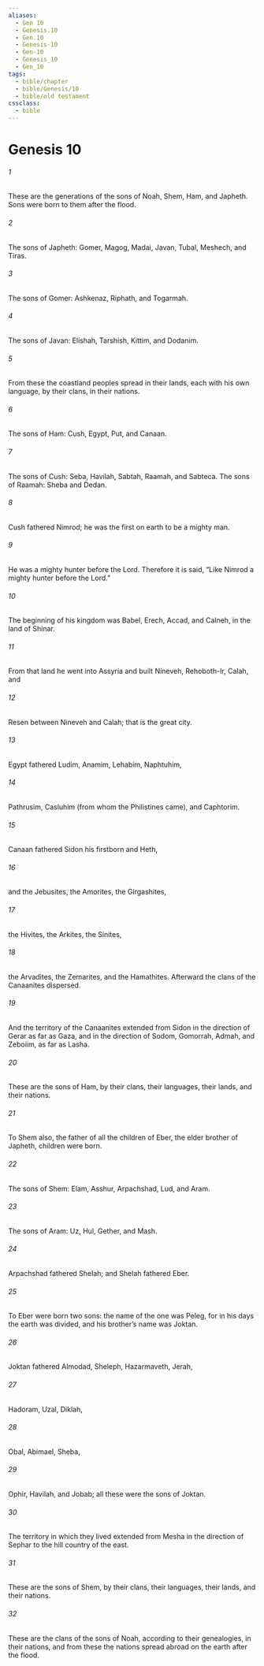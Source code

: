 ```yaml
---
aliases:
  - Gen 10
  - Genesis.10
  - Gen.10
  - Genesis-10
  - Gen-10
  - Genesis_10
  - Gen_10
tags:
  - bible/chapter
  - bible/Genesis/10
  - bible/old testament
cssclass:
  - bible
---
```


# Genesis 10

###### 1
These are the generations of the sons of Noah, Shem, Ham, and Japheth. Sons were born to them after the flood.
###### 2
The sons of Japheth: Gomer, Magog, Madai, Javan, Tubal, Meshech, and Tiras.
###### 3
The sons of Gomer: Ashkenaz, Riphath, and Togarmah.
###### 4
The sons of Javan: Elishah, Tarshish, Kittim, and Dodanim.
###### 5
From these the coastland peoples spread in their lands, each with his own language, by their clans, in their nations.
###### 6
The sons of Ham: Cush, Egypt, Put, and Canaan.
###### 7
The sons of Cush: Seba, Havilah, Sabtah, Raamah, and Sabteca. The sons of Raamah: Sheba and Dedan.
###### 8
Cush fathered Nimrod; he was the first on earth to be a mighty man.
###### 9
He was a mighty hunter before the Lord. Therefore it is said, “Like Nimrod a mighty hunter before the Lord.”
###### 10
The beginning of his kingdom was Babel, Erech, Accad, and Calneh, in the land of Shinar.
###### 11
From that land he went into Assyria and built Nineveh, Rehoboth-Ir, Calah, and
###### 12
Resen between Nineveh and Calah; that is the great city.
###### 13
Egypt fathered Ludim, Anamim, Lehabim, Naphtuhim,
###### 14
Pathrusim, Casluhim (from whom the Philistines came), and Caphtorim.
###### 15
Canaan fathered Sidon his firstborn and Heth,
###### 16
and the Jebusites, the Amorites, the Girgashites,
###### 17
the Hivites, the Arkites, the Sinites,
###### 18
the Arvadites, the Zemarites, and the Hamathites. Afterward the clans of the Canaanites dispersed.
###### 19
And the territory of the Canaanites extended from Sidon in the direction of Gerar as far as Gaza, and in the direction of Sodom, Gomorrah, Admah, and Zeboiim, as far as Lasha.
###### 20
These are the sons of Ham, by their clans, their languages, their lands, and their nations.
###### 21
To Shem also, the father of all the children of Eber, the elder brother of Japheth, children were born.
###### 22
The sons of Shem: Elam, Asshur, Arpachshad, Lud, and Aram.
###### 23
The sons of Aram: Uz, Hul, Gether, and Mash.
###### 24
Arpachshad fathered Shelah; and Shelah fathered Eber.
###### 25
To Eber were born two sons: the name of the one was Peleg, for in his days the earth was divided, and his brother’s name was Joktan.
###### 26
Joktan fathered Almodad, Sheleph, Hazarmaveth, Jerah,
###### 27
Hadoram, Uzal, Diklah,
###### 28
Obal, Abimael, Sheba,
###### 29
Ophir, Havilah, and Jobab; all these were the sons of Joktan.
###### 30
The territory in which they lived extended from Mesha in the direction of Sephar to the hill country of the east.
###### 31
These are the sons of Shem, by their clans, their languages, their lands, and their nations.
###### 32
These are the clans of the sons of Noah, according to their genealogies, in their nations, and from these the nations spread abroad on the earth after the flood.


